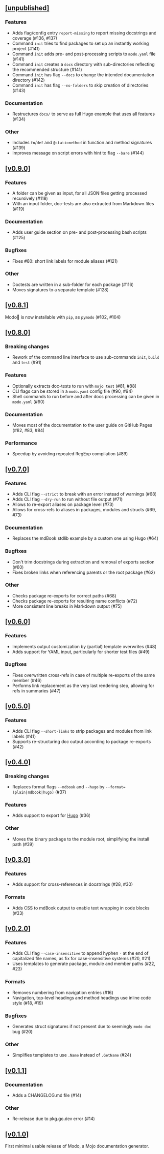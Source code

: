 ## [[unpublished]](https://github.com/mlange-42/modo/compare/v0.9.0...main)

### Features

* Adds flag/config entry `report-missing` to report missing docstrings and coverage (#136, #137)
* Command `init` tries to find packages to set up an instantly working project (#141)
* Command `init` adds pre- and post-processing scripts to `modo.yaml` file (#141)
* Command `init` creates a `docs` directory with sub-directories reflecting the recommended structure (#141)
* Command `init` has flag `--docs` to change the intended documentation directory (#142)
* Command `init` has flag `--no-folders` to skip creation of directories (#143)

### Documentation

* Restructures `docs/` to serve as full Hugo example that uses all features (#134)

### Other

* Includes `fn`/`def` and `@staticmethod` in function and method signatures (#139)
* Improves message on script errors with hint to flag `--bare` (#144)

## [[v0.9.0]](https://github.com/mlange-42/modo/compare/v0.8.1...v0.9.0)

### Features

* A folder can be given as input, for all JSON files getting processed recursively (#118)
* With an input folder, doc-tests are also extracted from Markdown files (#119)

### Documentation

* Adds user guide section on pre- and post-processing bash scripts (#125)

### Bugfixes

* Fixes #80: short link labels for module aliases (#121)

### Other

* Doctests are written in a sub-folder for each package (#116)
* Moves signatures to a separate template (#128)

## [[v0.8.1]](https://github.com/mlange-42/modo/compare/v0.8.0...v0.8.1)

Modo🧯 is now installable with `pip`, as `pymodo` (#102, #104)

## [[v0.8.0]](https://github.com/mlange-42/modo/compare/v0.7.0...v0.8.0)

### Breaking changes

* Rework of the command line interface to use sub-commands `init`, `build` and `test` (#91)

### Features

* Optionally extracts doc-tests to run with `mojo test` (#81, #88)
* CLI flags can be stored in a `modo.yaml` config file (#90, #94)
* Shell commands to run before and after docs processing can be given in `modo.yaml` (#90)

### Documentation

* Moves most of the documentation to the user guide on GitHub Pages (#82, #83, #84)

### Performance

* Speedup by avoiding repeated RegExp compilation (#89)

## [[v0.7.0]](https://github.com/mlange-42/modo/compare/v0.6.0...v0.7.0)

### Features

* Adds CLI flag `--strict` to break with an error instead of warnings (#68)
* Adds CLI flag `--dry-run` to run without file output (#71)
* Allows to re-export aliases on package level (#73)
* Allows for cross-refs to aliases in packages, modules and structs (#69, #73)

### Documentation

* Replaces the mdBook stdlib example by a custom one using Hugo (#64)

### Bugfixes

* Don't trim docstrings during extraction and removal of exports section (#60)
* Fixes broken links when referencing parents or the root package (#62)

### Other

* Checks package re-exports for correct paths (#68)
* Checks package re-exports for resulting name conflicts (#72)
* More consistent line breaks in Markdown output (#75)

## [[v0.6.0]](https://github.com/mlange-42/modo/compare/v0.5.0...v0.6.0)

### Features

* Implements output customization by (partial) template overwrites (#48)
* Adds support for YAML input, particularly for shorter test files (#49)

### Bugfixes

* Fixes overwritten cross-refs in case of multiple re-exports of the same member (#46)
* Performs link replacement as the very last rendering step, allowing for refs in summaries (#47)

## [[v0.5.0]](https://github.com/mlange-42/modo/compare/v0.4.0...v0.5.0)

### Features

* Adds CLI flag `--short-links` to strip packages and modules from link labels (#41)
* Supports re-structuring doc output according to package re-exports (#42)

## [[v0.4.0]](https://github.com/mlange-42/modo/compare/v0.3.0...v0.4.0)

### Breaking changes

* Replaces format flags `--mdbook` and `--hugo` by `--format=(plain|mdbook|hugo)` (#37)

### Features

* Adds support to export for [Hugo](https://gohugo.io/) (#36)

### Other

* Moves the binary package to the module root, simplifying the install path (#39)

## [[v0.3.0]](https://github.com/mlange-42/modo/compare/v0.2.0...v0.3.0)

### Features

* Adds support for cross-references in docstrings (#28, #30)

### Formats

* Adds CSS to mdBook output to enable text wrapping in code blocks (#33)

## [[v0.2.0]](https://github.com/mlange-42/modo/compare/v0.1.1...v0.2.0)

### Features

* Adds CLI flag `--case-insensitive` to append hyphen `-` at the end of capitalized file names, as fix for case-insensitive systems (#20, #21)
* Uses templates to generate package, module and member paths (#22, #23)

### Formats

* Removes numbering from navigation entries (#16)
* Navigation, top-level headings and method headings use inline code style (#18, #19)

### Bugfixes

* Generates struct signatures if not present due to seemingly `modo doc` bug (#20)

### Other

* Simplifies templates to use `.Name` instead of `.GetName` (#24)

## [[v0.1.1]](https://github.com/mlange-42/modo/compare/v0.1.0...v0.1.1)

### Documentation

* Adds a CHANGELOG.md file (#14)

### Other

* Re-release due to pkg.go.dev error (#14)

## [[v0.1.0]](https://github.com/mlange-42/modo/tree/v0.1.0)

First minimal usable release of Modo, a Mojo documentation generator.

